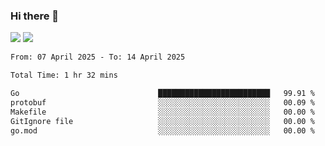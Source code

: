 ### Hi there 👋️

![](https://komarev.com/ghpvc/?username=Loner1024)
![](https://hit.yhype.me/github/profile?account_id=20189164)

<!--START_SECTION:waka-->

```txt
From: 07 April 2025 - To: 14 April 2025

Total Time: 1 hr 32 mins

Go                               █████████████████████████   99.91 %
protobuf                         ░░░░░░░░░░░░░░░░░░░░░░░░░   00.09 %
Makefile                         ░░░░░░░░░░░░░░░░░░░░░░░░░   00.00 %
GitIgnore file                   ░░░░░░░░░░░░░░░░░░░░░░░░░   00.00 %
go.mod                           ░░░░░░░░░░░░░░░░░░░░░░░░░   00.00 %
```

<!--END_SECTION:waka-->



